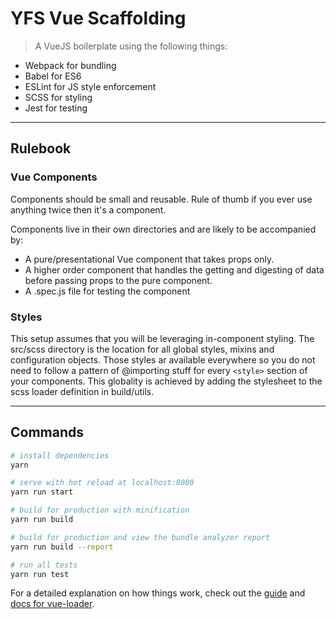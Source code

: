 # YFS Vue Scaffolding

> A VueJS boilerplate using the following things:

* Webpack for bundling
* Babel for ES6
* ESLint for JS style enforcement
* SCSS for styling
* Jest for testing

---

## Rulebook

### Vue Components
Components should be small and reusable. Rule of thumb if you ever use anything twice then it's a component.

Components live in their own directories and are likely to be accompanied by:

* A pure/presentational Vue component that takes props only.
* A higher order component that handles the getting and digesting of data before passing props to the pure component.
* A .spec.js file for testing the component

### Styles
This setup assumes that you will be leveraging in-component styling. The src/scss directory is the location for all global styles, mixins and configuration objects. Those styles ar available everywhere so you do not need to follow a pattern of @importing stuff for every `<style>` section of your components. This globality is achieved by adding the stylesheet to the scss loader definition in build/utils.




---
## Commands

``` bash
# install dependencies
yarn

# serve with hot reload at localhost:8080
yarn run start

# build for production with minification
yarn run build

# build for production and view the bundle analyzer report
yarn run build --report

# run all tests
yarn run test
```

For a detailed explanation on how things work, check out the [guide](http://vuejs-templates.github.io/webpack/) and [docs for vue-loader](http://vuejs.github.io/vue-loader).

